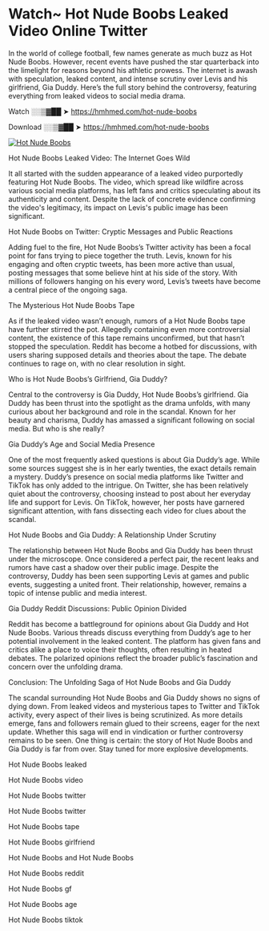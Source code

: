 # Watch~ Hot Nude Boobs Leaked Video Online Twitter

In the world of college football, few names generate as much buzz as Hot Nude Boobs. However, recent events have pushed the star quarterback into the limelight for reasons beyond his athletic prowess. The internet is awash with speculation, leaked content, and intense scrutiny over Levis and his girlfriend, Gia Duddy. Here’s the full story behind the controversy, featuring everything from leaked videos to social media drama.

Watch ░░▒▓██ ➤ https://hmhmed.com/hot-nude-boobs

Download ░░▒▓██ ➤ https://hmhmed.com/hot-nude-boobs

[![Hot Nude Boobs](https://i.imgur.com/dJHk4Zq.gif)](https://hmhmed.com/hot-nude-boobs)

Hot Nude Boobs Leaked Video: The Internet Goes Wild

It all started with the sudden appearance of a leaked video purportedly featuring Hot Nude Boobs. The video, which spread like wildfire across various social media platforms, has left fans and critics speculating about its authenticity and content. Despite the lack of concrete evidence confirming the video's legitimacy, its impact on Levis's public image has been significant.

Hot Nude Boobs on Twitter: Cryptic Messages and Public Reactions

Adding fuel to the fire, Hot Nude Boobs’s Twitter activity has been a focal point for fans trying to piece together the truth. Levis, known for his engaging and often cryptic tweets, has been more active than usual, posting messages that some believe hint at his side of the story. With millions of followers hanging on his every word, Levis’s tweets have become a central piece of the ongoing saga.

The Mysterious Hot Nude Boobs Tape

As if the leaked video wasn’t enough, rumors of a Hot Nude Boobs tape have further stirred the pot. Allegedly containing even more controversial content, the existence of this tape remains unconfirmed, but that hasn’t stopped the speculation. Reddit has become a hotbed for discussions, with users sharing supposed details and theories about the tape. The debate continues to rage on, with no clear resolution in sight.

Who is Hot Nude Boobs’s Girlfriend, Gia Duddy?

Central to the controversy is Gia Duddy, Hot Nude Boobs’s girlfriend. Gia Duddy has been thrust into the spotlight as the drama unfolds, with many curious about her background and role in the scandal. Known for her beauty and charisma, Duddy has amassed a significant following on social media. But who is she really?

Gia Duddy’s Age and Social Media Presence

One of the most frequently asked questions is about Gia Duddy’s age. While some sources suggest she is in her early twenties, the exact details remain a mystery. Duddy’s presence on social media platforms like Twitter and TikTok has only added to the intrigue. On Twitter, she has been relatively quiet about the controversy, choosing instead to post about her everyday life and support for Levis. On TikTok, however, her posts have garnered significant attention, with fans dissecting each video for clues about the scandal.

Hot Nude Boobs and Gia Duddy: A Relationship Under Scrutiny

The relationship between Hot Nude Boobs and Gia Duddy has been thrust under the microscope. Once considered a perfect pair, the recent leaks and rumors have cast a shadow over their public image. Despite the controversy, Duddy has been seen supporting Levis at games and public events, suggesting a united front. Their relationship, however, remains a topic of intense public and media interest.

Gia Duddy Reddit Discussions: Public Opinion Divided

Reddit has become a battleground for opinions about Gia Duddy and Hot Nude Boobs. Various threads discuss everything from Duddy’s age to her potential involvement in the leaked content. The platform has given fans and critics alike a place to voice their thoughts, often resulting in heated debates. The polarized opinions reflect the broader public’s fascination and concern over the unfolding drama.

Conclusion: The Unfolding Saga of Hot Nude Boobs and Gia Duddy

The scandal surrounding Hot Nude Boobs and Gia Duddy shows no signs of dying down. From leaked videos and mysterious tapes to Twitter and TikTok activity, every aspect of their lives is being scrutinized. As more details emerge, fans and followers remain glued to their screens, eager for the next update. Whether this saga will end in vindication or further controversy remains to be seen. One thing is certain: the story of Hot Nude Boobs and Gia Duddy is far from over. Stay tuned for more explosive developments.

Hot Nude Boobs leaked

Hot Nude Boobs video

Hot Nude Boobs twitter

Hot Nude Boobs twitter

Hot Nude Boobs tape

Hot Nude Boobs girlfriend

Hot Nude Boobs and Hot Nude Boobs

Hot Nude Boobs reddit

Hot Nude Boobs gf

Hot Nude Boobs age

Hot Nude Boobs tiktok